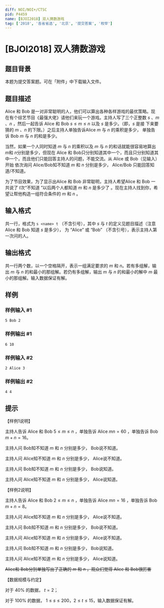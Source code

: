 ```yaml
---
diff: NOI/NOI+/CTSC
pid: P4459
name: [BJOI2018] 双人猜数游戏
tag: ['2018', '各省省选', '北京', '提交答案', '枚举']
---
```

# [BJOI2018] 双人猜数游戏
## 题目背景

本题为提交答案题。可在「附件」中下载输入文件。
## 题目描述

Alice 和 Bob 是一对非常聪明的人，他们可以算出各种各样游戏的最优策略。现在有个综艺节目《最强大佬》请他们来玩一个游戏。主持人写了三个正整数 $s$ 、$m$ 、$n$ ，然后一起告诉 Alice 和 Bob $s \leq m \leq n$ 以及 $s$ 是多少。（即，$s$ 是接 下来要猜的 $m$ 、$n$ 的下限。）之后主持人单独告诉Alice $m$ 与 $n$ 的乘积是多少， 单独告诉 Bob $m$ 与 $n$ 的和是多少。

当然，如果一个人同时知道 $m$ 与 $n$ 的乘积以及 $m$ 与 $n$ 的和话就能很容易地算出 $m$和 $n$分别是多少，但现在 Alice 和 Bob只分别知道其中一个，而且只分别知道其中一个，而且他们只能回答主持人的问题，不能交流。从 Alice 或 Bob（见输入）开始 依次询问 Alice/Bob知不知道 $m$ 和
 $n$ 分别是多少， Alice/Bob 只能回答知道/不知道。

为了节目效果，为了显示出Alice 和 Bob 非常聪明，主持人希望Alice 和 Bob 一共说了 $t$次“不知道 ”以后两个人都知道 $m$ 和 $n$ 是多少了 。现在主持人找到你，希望让帮他构造一组符合条件的 $m$ 和 $n$ 。
## 输入格式

共一行，格式为 `s <name> t` （不含引号），其中 $s$ 与 $t$
的定义见题目描述（注意 Alice 和 Bob 知道 $s$ 是多少），<name> 为 “Alice” 或
“Bob” （不含引号），表示主持人第一次问的人。
## 输出格式

共一行两个数，以一个空格隔开，表示一组满足要求的 $m$ 和 $n$。若有多组解，输出 $m$ 与 $n$ 的和最小的那组解。若仍有多组解，输出 $m$ 与 $n$ 的和最小的解中 $m$ 最小的那组解。输入数据保证有解。
## 样例

### 样例输入 #1
```
5 Bob 2

```
### 样例输出 #1
```
6 10
```
### 样例输入 #2
```
2 Alice 3
```
### 样例输出 #2
```
4 4

```
## 提示

【样例1说明】

主持人告诉 Alice 和 Bob $5 \leq m \leq n$ ，单独告诉 Alice $mn = 60$ ，单独告诉 Bob $m + n = 16$。

主持人问 Bob知不知道 $m$ 和 $n$ 分别是多少， Bob说不知道。

主持人问 Alice知不知道 $m$ 和 $n$ 分别是多少， Alice说不知道。

主持人问 Bob知不知道 $m$ 和 $n$ 分别是多少， Bob说知道。

主持人问 Alice知不知道 $m$ 和 $n$ 分别是多少， Alice说知道。

【样例2说明】

主持人告诉 Alice 和 Bob $2 \leq m \leq n$ ，单独告诉 Alice $mn = 16$ ，单独告诉 Bob $m + n = 8$。

主持人问 Alice知不知道 $m$ 和 $n$ 分别是多少， Alice说不知道。

主持人问 Bob知不知道 $m$ 和 $n$ 分别是多少， Bob说不知道。

主持人问 Alice知不知道 $m$ 和 $n$ 分别是多少， Alice说不知道。

主持人问 Bob知不知道 $m$ 和 $n$ 分别是多少， Bob说知道。

主持人问 Alice知不知道 $m$ 和 $n$ 分别是多少， Alice说知道。

~~Alice和 Bob分别单独写出了正确的 $m$ 和 $n$ ，观众们觉得 Alice 和 Bob很厉害~~

【数据规模与约定】

对于 $40\%$ 的数据， $t = 2$；

对于 $100\%$ 的数据， $1 \leq s \leq 200$，$2 \leq t \leq 15$，输入数据保证有解。

